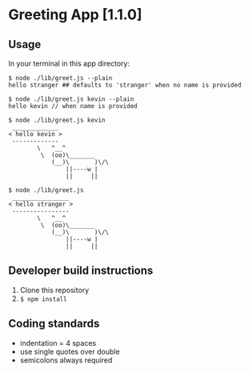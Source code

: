 # Greeting App [1.1.0]

## Usage
In your terminal in this app directory:
```
$ node ./lib/greet.js --plain
hello stranger ## defaults to 'stranger' when no name is provided

$ node ./lib/greet.js kevin --plain
hello kevin // when name is provided
```
```
$ node ./lib/greet.js kevin
 _____________
< hello kevin >
 -------------
        \   ^__^
         \  (oo)\_______
            (__)\       )\/\
                ||----w |
                ||     ||

$ node ./lib/greet.js
 ________________
< hello stranger >
 ----------------
        \   ^__^
         \  (oo)\_______
            (__)\       )\/\
                ||----w |
                ||     ||
```
## Developer build instructions
1. Clone this repository
2. `$ npm install`

## Coding standards
- indentation = 4 spaces
- use single quotes over double
- semicolons always required